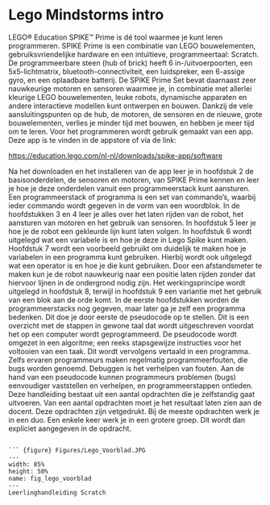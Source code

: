 # Lego Mindstorms intro

LEGO® Education SPIKE™ Prime is dé tool waarmee je kunt leren programmeren. SPIKE Prime is een combinatie van LEGO bouwelementen, gebruiksvriendelijke hardware en een intuïtieve, programmeertaal: Scratch.  
De programmeerbare steen (hub of brick) heeft 6 in-/uitvoerpoorten, een 5x5-lichtmatrix, bluetooth-connectiviteit, een luidspreker, een 6-assige gyro, en een oplaadbare batterij. De SPIKE Prime Set bevat daarnaast zeer nauwkeurige motoren en sensoren waarmee je, in combinatie met allerlei kleurige LEGO bouwelementen, leuke robots, dynamische apparaten en andere interactieve modellen kunt ontwerpen en bouwen. Dankzij de vele aansluitingspunten op de hub, de motoren, de sensoren en de nieuwe, grote bouwelementen, verlies je minder tijd met bouwen, en hebben je meer tijd om te leren. 
Voor het programmeren wordt gebruik gemaakt van een app. Deze app is te vinden in de appstore of via de link:

https://education.lego.com/nl-nl/downloads/spike-app/software

Na het downloaden en het installeren van de app leer je in hoofdstuk 2 de basisonderdelen, de sensoren en motoren, van SPIKE Prime kennen en leer je hoe je deze onderdelen vanuit een programmeerstack kunt aansturen. Een programmeerstack of programma is een set van commando’s, waarbij ieder commando wordt gegeven in de vorm van een woordblok.
In de hoofdstukken 3 en 4 leer je alles over het laten rijden van de robot, het aansturen van motoren en het gebruik van sensoren. In hoofdstuk 5 leer je hoe je de robot een gekleurde lijn kunt laten volgen. In hoofdstuk 6 wordt uitgelegd wat een variabele is en hoe je deze in Lego Spike kunt maken. Hoofdstuk 7 wordt een voorbeeld gebruikt om duidelijk te maken hoe je variabelen in een programma kunt gebruiken. Hierbij wordt ook uitgelegd wat een operator is en hoe je die kunt gebruiken. Door een afstandsmeter te maken kun je de robot nauwkeurig naar een positie laten rijden zonder dat hiervoor lijnen in de ondergrond nodig zijn. Het werkingsprincipe wordt uitgelegd in hoofdstuk 8, terwijl in hoofdstuk 9 een variantie met het gebruik van een blok aan de orde komt. In de eerste hoofdstukken worden de programmeerstacks nog gegeven, maar later ga je zelf een programma bedenken. Dit doe je door eerste de pseudocode op te stellen. Dit is een overzicht met de stappen in gewone taal dat wordt uitgeschreven voordat het op een computer wordt geprogrammeerd. De pseudocode wordt omgezet in een algoritme; een reeks stapsgewijze instructies voor het voltooien van een taak. Dit wordt vervolgens vertaald in een programma. Zelfs ervaren programmeurs maken regelmatig programmeerfouten, die bugs worden genoemd. Debuggen is het verhelpen van fouten. Aan de hand van een pseudocode kunnen programmeurs problemen (bugs) eenvoudiger vaststellen en verhelpen, en programmeerstappen ontleden.
Deze handleiding bestaat uit een aantal opdrachten die je zelfstandig gaat uitvoeren. Van een aantal opdrachten moet je het resultaat laten zien aan de docent. Deze opdrachten zijn vetgedrukt. Bij de meeste opdrachten werk je in een duo. Een enkele keer werk je in een grotere groep. Dit wordt dan expliciet aangegeven in de opdracht. 
```

``` {figure} Figures/Lego_Voorblad.JPG
---
width: 85%
height: 50%
name: fig_lego_voorblad
---
Leerlinghandleiding Scratch
``` 
